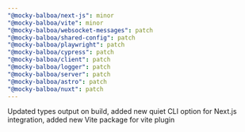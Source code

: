 ```yaml
---
"@mocky-balboa/next-js": minor
"@mocky-balboa/vite": minor
"@mocky-balboa/websocket-messages": patch
"@mocky-balboa/shared-config": patch
"@mocky-balboa/playwright": patch
"@mocky-balboa/cypress": patch
"@mocky-balboa/client": patch
"@mocky-balboa/logger": patch
"@mocky-balboa/server": patch
"@mocky-balboa/astro": patch
"@mocky-balboa/nuxt": patch
---
```


Updated types output on build, added new quiet CLI option for Next.js integration, added new Vite package for vite plugin

